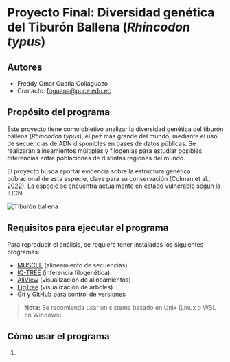# Proyecto Final: Diversidad genética del Tiburón Ballena (*Rhincodon typus*)

## Autores
- Freddy Omar Guaña Collaguazo 
- Contacto: [foguana@puce.edu.ec](mailto:foguana@puce.edu.ec)

## Propósito del programa
Este proyecto tiene como objetivo analizar la diversidad genética del tiburón ballena (*Rhincodon typus*), el pez más grande del mundo, mediante el uso de secuencias de ADN disponibles en bases de datos públicas. Se realizarán alineamientos múltiples y filogenias para estudiar posibles diferencias entre poblaciones de distintas regiones del mundo.

El proyecto busca aportar evidencia sobre la estructura genética poblacional de esta especie, clave para su conservación (Colman et al., 2022). La especie se encuentra actualmente en estado vulnerable según la IUCN.

![Tiburón ballena](https://static.nationalgeographic.es/files/styles/image_3200/public/whale-shark-swarm-01.webp?w=1450&h=963&q=100)

## Requisitos para ejecutar el programa
Para reproducir el análisis, se requiere tener instalados los siguientes programas:

- [MUSCLE](https://www.drive5.com/muscle/) (alineamiento de secuencias)
- [IQ-TREE](http://www.iqtree.org/) (inferencia filogenética)
- [AliView](https://ormbunkar.se/aliview/) (visualización de alineamientos)
- [FigTree](http://tree.bio.ed.ac.uk/software/figtree/) (visualización de árboles)
- Git y GitHub para control de versiones

> **Nota:** Se recomienda usar un sistema basado en Unix (Linux o WSL en Windows).

## Cómo usar el programa

1.


